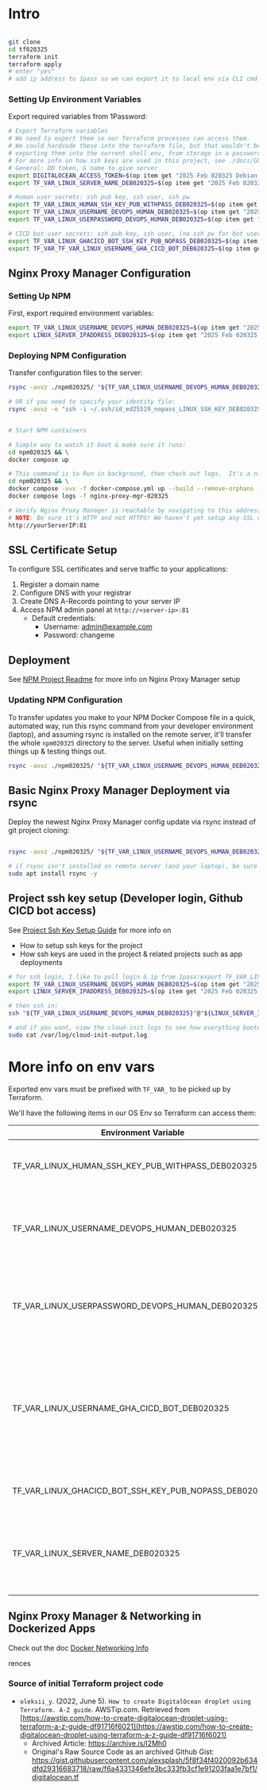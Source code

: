 # Intro

```bash

git clone
cd tf020325
terraform init
terraform apply
# enter "yes"
# add ip address to 1pass so we can export it to local env via CLI cmd

```

### Setting Up Environment Variables

Export required variables from 1Password:

```bash
# Export Terraform variables
# We need to export them so our Terraform processes can access them.
# We could hardcode these into the terraform file, but that wouldn't be as secure as
# exporting them into the current shell env, from storage in a password manager (1password in this case)
# For more info on how ssh keys are used in this project, see ./docs/GUIDE-SSH-KEY-SETUP.md
# General: DO token, & name to give server
export DIGITALOCEAN_ACCESS_TOKEN=$(op item get "2025 Feb 020325 Debian project" --fields label=TF_VAR_DIGITAL_OCEAN_TOKEN_DEB020325) &&
export TF_VAR_LINUX_SERVER_NAME_DEB020325=$(op item get "2025 Feb 020325 Debian project" --fields label=LINUX_SERVER_NAME_DEB020325)

# Human user secrets: ssh pub key, ssh user, ssh pw
export TF_VAR_LINUX_HUMAN_SSH_KEY_PUB_WITHPASS_DEB020325=$(op item get "2025 Feb 020325 Debian project" --fields label=id_ed25519_withpass_DO_TF_HUMAN_SSH_KEY_DEB020325) &&
export TF_VAR_LINUX_USERNAME_DEVOPS_HUMAN_DEB020325=$(op item get "2025 Feb 020325 Debian project" --fields label=LINUX_USERNAME_DEVOPS_HUMAN_DEB020325) &&
export TF_VAR_LINUX_USERPASSWORD_DEVOPS_HUMAN_DEB020325=$(op item get "2025 Feb 020325 Debian project" --fields label=LINUX_USERPASSWORD_DEVOPS_HUMAN_DEB020325) &&

# CICD bot user secrets: ssh pub key, ssh user, (no ssh pw for bot user)
export TF_VAR_LINUX_GHACICD_BOT_SSH_KEY_PUB_NOPASS_DEB020325=$(op item get "2025 Feb 020325 Debian project" --fields label=id_ed25519_nopass_GHACICD_BOT_SSH_KEY_DEB020325)
export TF_VAR_TF_VAR_LINUX_USERNAME_GHA_CICD_BOT_DEB020325=$(op item get "2025 Feb 020325 Debian project" --fields label=TF_VAR_LINUX_USERNAME_GHA_CICD_BOT_DEB020325) &&
```

## Nginx Proxy Manager Configuration

### Setting Up NPM

First, export required environment variables:

```bash
export TF_VAR_LINUX_USERNAME_DEVOPS_HUMAN_DEB020325=$(op item get "2025 Feb 020325 Debian project" --fields label=LINUX_USERNAME_DEVOPS_HUMAN_DEB020325) && \
export LINUX_SERVER_IPADDRESS_DEB020325=$(op item get "2025 Feb 020325 Debian project" --fields label=LINUX_SERVER_IPADDRESS_DEB020325)
```

### Deploying NPM Configuration

Transfer configuration files to the server:

```bash
rsync -avvz ./npm020325/ "${TF_VAR_LINUX_USERNAME_DEVOPS_HUMAN_DEB020325}"@"${LINUX_SERVER_IPADDRESS_DEB020325}":~/npm020325

# OR if you need to specify your identity file:
rsync -avvz -e "ssh -i ~/.ssh/id_ed25519_nopass_LINUX_SSH_KEY_DEB020325" ./npm020325/ "${TF_VAR_LINUX_USERNAME_DEVOPS_HUMAN_DEB020325}"@"${LINUX_SERVER_IPADDRESS_DEB020325}":~/npm020325


# Start NPM containers

# Simple way to watch it boot & make sure it runs:
cd npm020325 && \
docker compose up

# This command is to Run in background, then check out logs.  It's a nice way to view the running container, while leaving it running after you exit the logs view.:
cd npm020325 && \
docker compose -vvv -f docker-compose.yml up --build --remove-orphans -d && \
docker compose logs -f nginx-proxy-mgr-020325

# Verify Nginx Proxy Manager is reachable by navigating to this address on your browser:
# NOTE: Be sure it's HTTP and not HTTPS! We haven't yet setup any SSL certs, so HTTPS won't reach anything
http://yourServerIP:81
```

## SSL Certificate Setup

To configure SSL certificates and serve traffic to your applications:

1. Register a domain name
2. Configure DNS with your registrar
3. Create DNS A-Records pointing to your server IP
4. Access NPM admin panel at `http://<server-ip>:81`
   - Default credentials:
     - Username: admin@example.com
     - Password: changeme

## Deployment

See [NPM Project Readme](./npm020325/README.md) for more info on Nginx Proxy Manager setup

### Updating NPM Configuration

To transfer updates you make to your NPM Docker Compose file in a quick, automated way, run this rsync command from your developer environment (laptop), and assuming rsync is installed on the remote server, it'll transfer the whole `npm020325` directory to the server. Useful when initially setting things up & testing things out.

```bash
rsync -avvz ./npm020325/ "${TF_VAR_LINUX_USERNAME_DEVOPS_HUMAN_DEB020325}"@"${LINUX_SERVER_IPADDRESS_DEB020325}":~/npm020325

```

## Basic Nginx Proxy Manager Deployment via rsync

Deploy the newest Nginx Proxy Manager config update via rsync instead of git project cloning:

```bash

rsync -avvz ./npm020325/ "${TF_VAR_LINUX_USERNAME_DEVOPS_HUMAN_DEB020325}"@"${LINUX_SERVER_IPADDRESS_DEB020325}":~/npm020325

# if rsync isn't installed on remote server (and your laptop), be sure to install it first.  For debian, for example:
sudo apt install rsync -y

```

## Project ssh key setup (Developer login, Github CICD bot access)

See [Project Ssh Key Setup Guide](./docs/GUIDE-SSH-KEY-SETUP.md) for more info on

- How to setup ssh keys for the project
- How ssh keys are used in the project & related projects such as app deployments

```bash
# for ssh login, I like to pull login & ip from 1pass:export TF_VAR_LINUX_USERNAME_DEVOPS_HUMAN_DEB020325=$(op item get "2025 Feb 020325 Debian project" --fields label=LINUX_USERNAME_DEVOPS_HUMAN_DEB020325) && \
export TF_VAR_LINUX_USERNAME_DEVOPS_HUMAN_DEB020325=$(op item get "2025 Feb 020325 Debian project" --fields label=LINUX_USERNAME_DEVOPS_HUMAN_DEB020325) && \
export LINUX_SERVER_IPADDRESS_DEB020325=$(op item get "2025 Feb 020325 Debian project" --fields label=LINUX_SERVER_IPADDRESS_DEB020325)

# then ssh in:
ssh "${TF_VAR_LINUX_USERNAME_DEVOPS_HUMAN_DEB020325}"@"${LINUX_SERVER_IPADDRESS_DEB020325}"

# and if you want, view the cloud-init logs to see how everything booted & make sure cloud init installed what it's supposed to (see bottom of ./terraform-server--Debian-Jan2025-PortfolioEtc/yamlScripts/with-envVars.yaml file)
sudo cat /var/log/cloud-init-output.log
```

# More info on env vars

Exported env vars must be prefixed with `TF_VAR_` to be picked up by Terraform.

We'll have the following items in our OS Env so Terraform can access them:

| Environment Variable                                  | Notes                                                                                                                     | Example Value                                                                                                                                |
| ----------------------------------------------------- | ------------------------------------------------------------------------------------------------------------------------- | -------------------------------------------------------------------------------------------------------------------------------------------- |
| TF_VAR_LINUX_HUMAN_SSH_KEY_PUB_WITHPASS_DEB020325     | Pub ssh key for human dev user. Used during ssh login                                                                     | [More Info](https://docs.github.com/en/authentication/connecting-to-github-with-ssh/generating-a-new-ssh-key-and-adding-it-to-the-ssh-agent) |
| TF_VAR_LINUX_USERNAME_DEVOPS_HUMAN_DEB020325          | Username to setup as Server's first user. You'll use it during ssh login                                                  | bobDev                                                                                                                                       |
| TF_VAR_LINUX_USERPASSWORD_DEVOPS_HUMAN_DEB020325      | User's password to setup for Server's first user. You'll use it during ssh login                                          |                                                                                                                                              |
| TF_VAR_LINUX_USERNAME_GHA_CICD_BOT_DEB020325          | Username for CICD Bot to use. The server is setup with this as a user, so a CICD Runner bot can ssh in to deploy projects | githubCICDBotUser                                                                                                                            |
| TF_VAR_LINUX_GHACICD_BOT_SSH_KEY_PUB_NOPASS_DEB020325 | Pub ssh key for Github CICD Bot user                                                                                      | [More Info](https://docs.github.com/en/authentication/connecting-to-github-with-ssh/generating-a-new-ssh-key-and-adding-it-to-the-ssh-agent) |
| TF_VAR_LINUX_SERVER_NAME_DEB020325                    | Used by DigitalOcean to give the server a name. Shows up in DO Dashboard                                                  | server020325-debianNpm                                                                                                                       |

## Nginx Proxy Manager & Networking in Dockerized Apps

Check out the doc [Docker Networking Info](./docs/DOCKER-NETWORK-INFO.md)

rences

### Source of initial Terraform project code

- `oleksii_y`. (2022, June 5). `How to create DigitalOcean droplet using Terraform. A-Z guide`. AWSTip.com. Retrieved from [https://awstip.com/how-to-create-digitalocean-droplet-using-terraform-a-z-guide-df91716f6021](https://awstip.com/how-to-create-digitalocean-droplet-using-terraform-a-z-guide-df91716f6021)
  - Archived Article: https://archive.is/I2Mh0
  - Original's Raw Source Code as an archived Github Gist: https://gist.githubusercontent.com/alexsplash/5f8f34f4020092b634dfd29316683718/raw/f6a4331346efe3bc333fb3cf1e91203faa1e7bf1/digitalocean.tf

